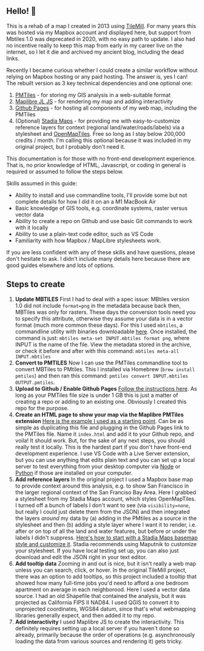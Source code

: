## Hello! 👋

This is a rehab of a map I created in 2013 using [TileMill](https://tilemill-project.github.io/tilemill/). For many years this was hosted via my Mapbox account and displayed here, but support from Mbtiles 1.0 was deprecated in 2020, with no easy path to update. I also had no incentive really to keep this map from early in my career live on the internet, so I let it die and archived my ancient blog, including the dead links.

Recently I became curious whether I could create a similar workflow without relying on Mapbox hosting or any paid hosting. The answer is, yes I can! The rebuilt version as 3 key technical dependencies and one optional one:
1. [PMTiles](https://docs.protomaps.com/pmtiles/create) - for storing my GIS analysis in a web-suitable format
2. [Maplibre JL JS](https://maplibre.org/maplibre-gl-js/docs/) - for rendering my map and adding interactivity
3. [Github Pages](https://pages.github.com) - for hosting all components of my web map, including the PMTiles
4. (Optional) [Stadia Maps](https://stadiamaps.com) - for providing me with easy-to-customize reference layers for context (regional land/water/roads/labels) via a stylesheet and [OpenMapTiles](https://openmaptiles.org/schema/). Free so long as I stay below 200,000 credits / month. I'm calling this optional because it was included in my original project, but I probably don't need it.

This documentation is for those with no front-end development experience. That is, no prior knowledge of HTML, Javascript, or coding in general is required or assumed to follow the steps below.

Skills assumed in this guide:
- Ability to install and use commandline tools, I'll provide some but not complete details for how I did it on an a M1 MacBook Air
- Basic knowledge of GIS tools, e.g. coordinate systems, raster versus vector data
- Ability to create a repo on Github and use basic Git commands to work with it locally
- Ability to use a plain-text code editor, such as VS Code
- Familiarity with how Mapbox / MapLibre stylesheets work.

If you are less confident with any of these skills and have questions, please don't hesitate to ask. I didn't include many details here because there are good guides elsewhere and lots of options.

## Steps to create

1. **Update MBTILES** First I had to deal with a spec issue: MBtiles version 1.0 did not include `format=png` in the metadata because back then, MBTiles was only for rasters. These days the conversion tools need you to specify this attribute, otherwise they assume your data is in a vector format (much more common these days). For this I used `mbtiles`, a commandline utility with binaries downloadable [here](https://github.com/maplibre/martin/releases/tag/v0.14.2). Once installed, the command is just: `mbtiles meta-set INPUT.mbtiles format png`, where INPUT is the name of the file. View the metadata stored in the archive, or check it before and after with this command: `mbtiles meta-all INPUT.mbtiles`
2. **Convert to PMTILES** Now I can use the PMTiles commandline tool to convert MBTiles to PMtiles. This I installed via Homebrew (`brew install pmtiles`) and then ran this command: `pmtiles convert INPUT.mbtiles OUTPUT.pmtiles`.
3. **Upload to Github / Enable Github Pages** [Follow the instructions here](https://docs.github.com/en/pages/getting-started-with-github-pages/creating-a-github-pages-site). As long as your PMTiles file size is under 1 GB this is just a matter of creating a repo or adding to an existing one. Obviously I created this repo for the purpose. 
4. **Create an HTML page to show your map via the Maplibre PMTiles extension** [Here is the example I used as a starting point](https://maplibre.org/maplibre-gl-js/docs/examples/pmtiles/). Can be as simple as duplicating this file and plugging in the Github Pages link to the PMTiles file. Name it `index.html` and add it to your Github repo, and voila! It should work. But, for the sake of any next steps, you should really test it locally. This is the hardest part if you don't have front-end development experience. I use VS Code with a Live Server extension, but you can use anything that edits plain text and you can set up a local server to test everything from your desktop computer via [Node](https://www.npmjs.com/package/http-server) or [Python](https://realpython.com/python-http-server/) if those are installed on your computer.
5. **Add reference layers** In the original project I used a Mapbox base map to provide context around this analysis, e.g. to show San Francisco in the larger regional context of the San Franciso Bay Area. Here I grabbed a stylesheet from my Stadia Maps account, which styles OpenMapTiles. I turned off a bunch of labels I don't want to see (via `visibility=none`, but really I could just delete them from the JSON) and then integrated the layers *around* my data by (a) adding in the PMtiles as a source in the stylesheet and then (b) adding a style layer where I want it to render, i.e. after or on top of all the land and water features, but before or under the labels I didn't suppress. [Here's how to start with a Stadia Maps basemap style and customize it](https://docs.stadiamaps.com/custom-styles/#modifying-an-existing-maplibre-style). Stadia recommends using Maputnik to customize your stylesheet. If you have local testing set up, you can also just download and edit the JSON right in your text editor.
6. **Add tooltip data** Zooming in and out is nice, but it isn't really a web map unless you can search, click, or hover. In the original TileMill project, there was an option to add tooltips, so this project included a tooltip that showed how many full-time jobs you'd need to afford a one bedroom apartment on average in each neighborood. Here I used a vector data source. I had an old Shapefile that contained the analysis, but it was projected as California FIPS II NAD84. I used QGIS to convert it to unprojected coordinates, WGS84 datum, since that's what webmapping libraries generally expect, and then added it to my repo.
7. **Add interactivity** I used Maplibre JS to create the interactivity. This definitely requires setting up a local server if you haven't done so already, primarily because the order of operations (e.g. asynchronously loading the data from various sources and rendering it) gets tricky.

